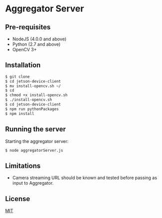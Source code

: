 # Aggregator Server

## Pre-requisites 

- NodeJS (4.0.0 and above)
- Python (2.7 and above)
- OpenCV 3+

## Installation

```bash 
$ git clone 
$ cd jetson-device-client
$ mv install-opencv.sh ~/
$ cd 
$ chmod +x install-opencv.sh
$ ./install-opencv.sh
$ cd jetson-device-client
$ npm run pythonPackages
$ npm install
```

## Running the server

Starting the aggregator server:

``` bash
$ node aggregatorServer.js

```
## Limitations
- Camera streaming URL should be known and tested before passing as input to Aggregator.

## License

[MIT](#)
